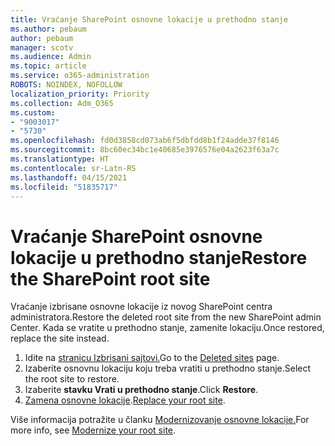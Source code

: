 ```yaml
---
title: Vraćanje SharePoint osnovne lokacije u prethodno stanje
ms.author: pebaum
author: pebaum
manager: scotv
ms.audience: Admin
ms.topic: article
ms.service: o365-administration
ROBOTS: NOINDEX, NOFOLLOW
localization_priority: Priority
ms.collection: Adm_O365
ms.custom:
- "9003017"
- "5730"
ms.openlocfilehash: fd0d3858cd073ab6f5dbfdd8b1f24adde37f8146
ms.sourcegitcommit: 8bc60ec34bc1e40685e3976576e04a2623f63a7c
ms.translationtype: HT
ms.contentlocale: sr-Latn-RS
ms.lasthandoff: 04/15/2021
ms.locfileid: "51835717"
---
```

# <a name="restore-the-sharepoint-root-site"></a><span data-ttu-id="0eb7e-102">Vraćanje SharePoint osnovne lokacije u prethodno stanje</span><span class="sxs-lookup"><span data-stu-id="0eb7e-102">Restore the SharePoint root site</span></span>

<span data-ttu-id="0eb7e-103">Vraćanje izbrisane osnovne lokacije iz novog SharePoint centra administratora.</span><span class="sxs-lookup"><span data-stu-id="0eb7e-103">Restore the deleted root site from the new SharePoint admin Center.</span></span> <span data-ttu-id="0eb7e-104">Kada se vratite u prethodno stanje, zamenite lokaciju.</span><span class="sxs-lookup"><span data-stu-id="0eb7e-104">Once restored, replace the site instead.</span></span>

1. <span data-ttu-id="0eb7e-105">Idite na [stranicu Izbrisani sajtovi.](https://admin.microsoft.com/sharepoint?page=recycleBin&modern=true)</span><span class="sxs-lookup"><span data-stu-id="0eb7e-105">Go to the [Deleted sites](https://admin.microsoft.com/sharepoint?page=recycleBin&modern=true) page.</span></span> 
2. <span data-ttu-id="0eb7e-106">Izaberite osnovnu lokaciju koju treba vratiti u prethodno stanje.</span><span class="sxs-lookup"><span data-stu-id="0eb7e-106">Select the root site to restore.</span></span>
3. <span data-ttu-id="0eb7e-107">Izaberite **stavku Vrati u prethodno stanje**.</span><span class="sxs-lookup"><span data-stu-id="0eb7e-107">Click **Restore**.</span></span>
4. <span data-ttu-id="0eb7e-108">[Zamena osnovne lokacije](https://docs.microsoft.com/sharepoint/troubleshoot/sites/url-that-resides-under-root-site-collection-is-broken).</span><span class="sxs-lookup"><span data-stu-id="0eb7e-108">[Replace your root site](https://docs.microsoft.com/sharepoint/troubleshoot/sites/url-that-resides-under-root-site-collection-is-broken).</span></span>

<span data-ttu-id="0eb7e-109">Više informacija potražite u članku [Modernizovanje osnovne lokacije.](https://docs.microsoft.com/sharepoint/modern-root-site)</span><span class="sxs-lookup"><span data-stu-id="0eb7e-109">For more info, see [Modernize your root site](https://docs.microsoft.com/sharepoint/modern-root-site).</span></span>
